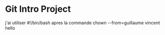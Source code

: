 # Git Intro Project

j'ai utiliser #!/bin/bash
apres la commande chown --from=guillaume vincent hello
